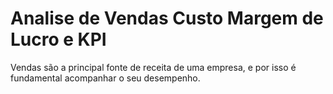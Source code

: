 # Analise de Vendas Custo Margem de Lucro e KPI
 Vendas são a principal fonte de receita de uma empresa, e por isso é fundamental acompanhar o seu desempenho.
